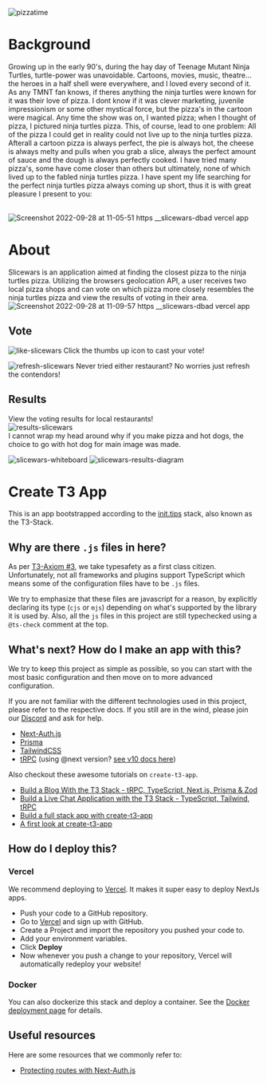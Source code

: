 ![pizzatime](https://user-images.githubusercontent.com/82413454/192655528-6af22c8b-0303-4e1b-a18b-8db126ed0e45.jpeg)
# Background

Growing up in the early 90's, during the hay day of Teenage Mutant Ninja Turtles, turtle-power was unavoidable. Cartoons, movies, music, theatre... the heroes in a half shell were everywhere, and I loved every second of it. As any TMNT fan knows, if theres anything the ninja turtles were known for it was their love of pizza. I dont know if it was clever marketing, juvenile impressionism or some other mystical force, but the pizza's in the cartoon were magical. Any time the show was on, I wanted pizza; when I thought of pizza, I pictured ninja turtles pizza. This, of course, lead to one problem: All of the pizza I could get in reality could not live up to the ninja turtles pizza. Afterall a cartoon pizza is always perfect, the pie is always hot, the cheese is always melty and pulls when you grab a slice, always the perfect amount of sauce and the dough is always perfectly cooked. I have tried many pizza's, some have come closer than others but ultimately, none of which lived up to the fabled ninja turtles pizza. I have spent my life searching for the perfect ninja turtles pizza always coming up short, thus it is with great pleasure I present to you:
<br />
<br />


![Screenshot 2022-09-28 at 11-05-51 https __slicewars-dbad vercel app](https://user-images.githubusercontent.com/82413454/192815358-c3cbbae6-e7bb-42c7-a217-19c8311175ef.png)
# About

Slicewars is an application aimed at finding the closest pizza to the ninja turtles pizza. Utilizing the browsers geolocation API, a user receives two local pizza shops and can vote on which pizza more closely resembles the ninja turtles pizza and view the results of voting in their area.
![Screenshot 2022-09-28 at 11-09-57 https __slicewars-dbad vercel app](https://user-images.githubusercontent.com/82413454/192818798-63c7624b-b165-45d0-8721-6291db0c3637.png)

## Vote
![like-slicewars](https://user-images.githubusercontent.com/82413454/192821763-2546abae-56c4-401b-9e65-bd9dc30a9fc3.png)
Click the thumbs up icon to cast your vote!

![refresh-slicewars](https://user-images.githubusercontent.com/82413454/192821867-014be9e4-0eee-4f85-a92f-ea1b1a50a5fd.png)
Never tried either restaurant? No worries just refresh the contendors!
<br />
## Results
View the voting results for local restaurants!
<br />
![results-slicewars](https://user-images.githubusercontent.com/82413454/192822881-32d475ea-774e-42c0-b6e8-e42a93bdb2fe.png)
<br />
I cannot wrap my head around why if you make pizza and hot dogs, the choice to go with hot dog for main image was made.


![slicewars-whiteboard](https://user-images.githubusercontent.com/82413454/192639718-ddf91d67-005e-46eb-bb11-57e5191b9f39.png)
![slicewars-results-diagram](https://user-images.githubusercontent.com/82413454/192639724-8c04cfcc-6b67-46a6-ad11-6ceda3c2f335.png)



# Create T3 App

This is an app bootstrapped according to the [init.tips](https://init.tips) stack, also known as the T3-Stack.

## Why are there `.js` files in here?

As per [T3-Axiom #3](https://github.com/t3-oss/create-t3-app/tree/next#3-typesafety-isnt-optional), we take typesafety as a first class citizen. Unfortunately, not all frameworks and plugins support TypeScript which means some of the configuration files have to be `.js` files.

We try to emphasize that these files are javascript for a reason, by explicitly declaring its type (`cjs` or `mjs`) depending on what's supported by the library it is used by. Also, all the `js` files in this project are still typechecked using a `@ts-check` comment at the top.

## What's next? How do I make an app with this?

We try to keep this project as simple as possible, so you can start with the most basic configuration and then move on to more advanced configuration.

If you are not familiar with the different technologies used in this project, please refer to the respective docs. If you still are in the wind, please join our [Discord](https://t3.gg/discord) and ask for help.

- [Next-Auth.js](https://next-auth.js.org)
- [Prisma](https://prisma.io)
- [TailwindCSS](https://tailwindcss.com)
- [tRPC](https://trpc.io) (using @next version? [see v10 docs here](https://trpc.io/docs/v10/))

Also checkout these awesome tutorials on `create-t3-app`.

- [Build a Blog With the T3 Stack - tRPC, TypeScript, Next.js, Prisma & Zod](https://www.youtube.com/watch?v=syEWlxVFUrY)
- [Build a Live Chat Application with the T3 Stack - TypeScript, Tailwind, tRPC](https://www.youtube.com/watch?v=dXRRY37MPuk)
- [Build a full stack app with create-t3-app](https://www.nexxel.dev/blog/ct3a-guestbook)
- [A first look at create-t3-app](https://dev.to/ajcwebdev/a-first-look-at-create-t3-app-1i8f)

## How do I deploy this?

### Vercel

We recommend deploying to [Vercel](https://vercel.com/?utm_source=t3-oss&utm_campaign=oss). It makes it super easy to deploy NextJs apps.

- Push your code to a GitHub repository.
- Go to [Vercel](https://vercel.com/?utm_source=t3-oss&utm_campaign=oss) and sign up with GitHub.
- Create a Project and import the repository you pushed your code to.
- Add your environment variables.
- Click **Deploy**
- Now whenever you push a change to your repository, Vercel will automatically redeploy your website!

### Docker

You can also dockerize this stack and deploy a container. See the [Docker deployment page](https://create-t3-app-nu.vercel.app/en/deployment/docker) for details.

## Useful resources

Here are some resources that we commonly refer to:

- [Protecting routes with Next-Auth.js](https://next-auth.js.org/configuration/nextjs#unstable_getserversession)
